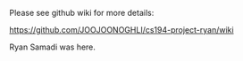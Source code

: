 Please see github wiki for more details:

https://github.com/JOOJOONOGHLI/cs194-project-ryan/wiki 


Ryan Samadi was here.